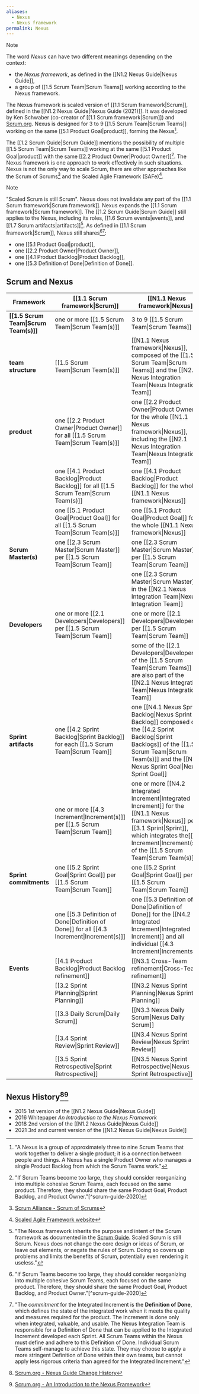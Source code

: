 ```yaml
---
aliases:
  - Nexus
  - Nexus framework
permalink: Nexus
---
```


> [!note]
> The word *Nexus* can have two different meanings depending on the context:
> -  the *Nexus framework*, as defined in the [[N1.2 Nexus Guide|Nexus Guide]],
> - a group of [[1.5 Scrum Team|Scrum Teams]] working according to the Nexus framework.

The Nexus framework is scaled version of [[1.1 Scrum framework|Scrum]], defined in the [[N1.2 Nexus Guide|Nexus Guide (2021)]]. It was developed by Ken Schwaber (co-creator of [[1.1 Scrum framework|Scrum]]) and [Scrum.org](https://www.scrum.org/). Nexus is designed for 3 to 9 [[1.5 Scrum Team|Scrum Teams]] working on the same [[5.1 Product Goal|product]], forming the Nexus[^nexus-is-group].

[^nexus-developers]: "Ken Schwaber and Scrum.org developed Nexus."[^nexus-guide-2021]
[^nexus-is-group]: "A Nexus is a group of approximately three to nine Scrum Teams that work together to deliver a single product; it is a connection between people and things. A Nexus has a single Product Owner who manages a single Product Backlog from which the Scrum Teams work."[^nexus-guide-2021]

The [[1.2 Scrum Guide|Scrum Guide]] mentions the possibility of multiple [[1.5 Scrum Team|Scrum Teams]] working at the same [[5.1 Product Goal|product]] with the same [[2.2 Product Owner|Product Owner]][^multiple-scrum-teams]. The Nexus framework is one approach to work effectively in such situations. Nexus is not the only way to scale Scrum, there are other approaches like the Scrum of Scrums[^scrum-of-scrums] and the Scaled Agile Framework (SAFe)[^safe].

[^multiple-scrum-teams]: "If Scrum Teams become too large, they should consider reorganizing into multiple cohesive Scrum Teams, each focused on the same product. Therefore, they should share the same Product Goal, Product Backlog, and Product Owner."[^scrum-guide-2020]
[^scrum-of-scrums]: [Scrum Alliance - Scrum of Scrums](https://www.scrumalliance.org/glossary/scrum-of-scrums)
[^safe]: [Scaled Agile Framework website](https://framework.scaledagile.com)

> [!note]
> "Scaled Scrum is still Scrum". Nexus does not invalidate any part of the [[1.1 Scrum framework|Scrum framework]]. Nexus expands the [[1.1 Scrum framework|Scrum framework]]. The [[1.2 Scrum Guide|Scrum Guide]] still applies to the Nexus, including its roles, [[1.6 Scrum events|events]], and [[1.7 Scrum artifacts|artifacts]][^nexus-inherits-scrum]. As defined in [[1.1 Scrum framework|Scrum]], Nexus still shares[^multiple-scrum-teams][^commitment-increment]:
> - one [[5.1 Product Goal|product]],
> - one [[2.2 Product Owner|Product Owner]],
> - one [[4.1 Product Backlog|Product Backlog]],
> - one [[5.3 Definition of Done|Definition of Done]]. 

[^nexus-inherits-scrum]: "The Nexus framework inherits the purpose and intent of the Scrum framework as documented in the [Scrum Guide](https://www.scrumguides.org/). Scaled Scrum is still Scrum. Nexus does not change the core design or ideas of Scrum, or leave out elements, or negate the rules of Scrum. Doing so covers up problems and limits the benefits of Scrum, potentially even rendering it useless."[^nexus-guide-2021]

[^commitment-increment]:"The *commitment* for the Integrated Increment is the **Definition of Done**, which defines the state of the integrated work when it meets the quality and measures required for the product. The Increment is done only when integrated, valuable, and usable. The Nexus Integration Team is responsible for a Definition of Done that can be applied to the Integrated Increment developed each Sprint. All Scrum Teams within the Nexus must define and adhere to this Definition of Done. Individual Scrum Teams self-manage to achieve this state. They may choose to apply a more stringent Definition of Done within their own teams, but cannot apply less rigorous criteria than agreed for the Integrated Increment."[^nexus-guide-2021]

## Scrum and Nexus

| Framework                             | [[1.1 Scrum framework\|Scrum]]                                                             | [[N1.1 Nexus framework\|Nexus]]                                                                                                                                                                                                  |
| ------------------------------------- | ------------------------------------------------------------------------------------------ | -------------------------------------------------------------------------------------------------------------------------------------------------------------------------------------------------------------------------------- |
| **[[1.5 Scrum Team\|Scrum Team(s)]]** | one or more [[1.5 Scrum Team\|Scrum Team(s)]]                                              | 3 to 9 [[1.5 Scrum Team\|Scrum Teams]]                                                                                                                                                                                           |
| **team structure**                    | [[1.5 Scrum Team\|Scrum Team(s)]]                                                          | [[N1.1 Nexus framework\|Nexus]], composed of the [[1.5 Scrum Team\|Scrum Teams]] and the [[N2.1 Nexus Integration Team\|Nexus Integration Team]]                                                                                 |
| **product**                           | one [[2.2 Product Owner\|Product Owner]] for all [[1.5 Scrum Team\|Scrum Team(s)]]         | one [[2.2 Product Owner\|Product Owner]] for the whole [[N1.1 Nexus framework\|Nexus]], including the [[N2.1 Nexus Integration Team\|Nexus Integration Team]]<br>                                                                |
|                                       | one [[4.1 Product Backlog\|Product Backlog]] for all [[1.5 Scrum Team\|Scrum Team(s)]]     | one [[4.1 Product Backlog\|Product Backlog]] for the whole [[N1.1 Nexus framework\|Nexus]]                                                                                                                                       |
|                                       | one [[5.1 Product Goal\|Product Goal]] for all [[1.5 Scrum Team\|Scrum Team(s)]]           | one [[5.1 Product Goal\|Product Goal]] for the whole [[N1.1 Nexus framework\|Nexus]]                                                                                                                                             |
| **Scrum Master(s)**                   | one [[2.3 Scrum Master\|Scrum Master]] per [[1.5 Scrum Team\|Scrum Team]]                  | one [[2.3 Scrum Master\|Scrum Master]] per [[1.5 Scrum Team\|Scrum Team]]                                                                                                                                                        |
|                                       |                                                                                            | one [[2.3 Scrum Master\|Scrum Master]] in the [[N2.1 Nexus Integration Team\|Nexus Integration Team]]                                                                                                                            |
| **Developers**                        | one or more [[2.1 Developers\|Developers]] per [[1.5 Scrum Team\|Scrum Team]]              | one or more [[2.1 Developers\|Developers]] per [[1.5 Scrum Team\|Scrum Team]]                                                                                                                                                    |
|                                       |                                                                                            | some of the [[2.1 Developers\|Developers]] of the [[1.5 Scrum Team\|Scrum Teams]] are also part of the [[N2.1 Nexus Integration Team\|Nexus Integration Team]]                                                                   |
| **Sprint artifacts**                  | one [[4.2 Sprint Backlog\|Sprint Backlog]] for each [[1.5 Scrum Team\|Scrum Team]]         | one [[N4.1 Nexus Sprint Backlog\|Nexus Sprint Backlog]] composed ot the  [[4.2 Sprint Backlog\|Sprint Backlogs]] of the [[1.5 Scrum Team\|Scrum Team(s)]] and the [[N5.1 Nexus Sprint Goal\|Nexus Sprint Goal]]                  |
|                                       | one or more [[4.3 Increment\|Increment(s)]] per [[1.5 Scrum Team\|Scrum Team]]             | one or more [[N4.2 Integrated Increment\|Integrated Increment]] for the [[N1.1 Nexus framework\|Nexus]] per [[3.1 Sprint\|Sprint]], which integrates the[[4.3 Increment\|Increment(s)]] of the [[1.5 Scrum Team\|Scrum Team(s)]] |
| **Sprint commitments**                | one [[5.2 Sprint Goal\|Sprint Goal]] per [[1.5 Scrum Team\|Scrum Team]]                    | one [[5.2 Sprint Goal\|Sprint Goal]] per [[1.5 Scrum Team\|Scrum Team]]                                                                                                                                                          |
|                                       | one [[5.3 Definition of Done\|Definition of Done]] for all [[4.3 Increment\|Increment(s)]] | one [[5.3 Definition of Done\|Definition of Done]] for the [[N4.2 Integrated Increment\|Integrated Increment]] and all individual [[4.3 Increment\|Increments]]                                                                  |
| **Events**                            | [[4.1 Product Backlog\|Product Backlog refinement]]                                        | [[N3.1 Cross-Team refinement\|Cross-Team refinement]]                                                                                                                                                                            |
|                                       | [[3.2 Sprint Planning\|Sprint Planning]]                                                   | [[N3.2 Nexus Sprint Planning\|Nexus Sprint Planning]]                                                                                                                                                                            |
|                                       | [[3.3 Daily Scrum\|Daily Scrum]]                                                           | [[N3.3 Nexus Daily Scrum\|Nexus Daily Scrum]]                                                                                                                                                                                    |
|                                       | [[3.4 Sprint Review\|Sprint Review]]                                                       | [[N3.4 Nexus Sprint Review\|Nexus Sprint Review]]                                                                                                                                                                                |
|                                       | [[3.5 Sprint Retrospective\|Sprint Retrospective]]                                         | [[N3.5 Nexus Sprint Retrospective\|Nexus Sprint Retrospective]]                                                                                                                                                                  |
## Nexus History[^nexus-change-history][^nexus-introduction]
- 2015 1st version of the [[N1.2 Nexus Guide|Nexus Guide]]
- 2016 Whitepaper *An Introduction to the Nexus Framework*
- 2018 2nd version of the [[N1.2 Nexus Guide|Nexus Guide]]
- 2021 3rd and current version of the [[N1.2 Nexus Guide|Nexus Guide]]

[^nexus-change-history]: [Scrum.org - Nexus Guide Change History](https://www.scrum.org/resources/nexus-guide-change-history)
[^nexus-introduction]: [Scrum.org - An Introduction to the Nexus Framework](https://www.scrum.org/resources/introduction-nexus-framework)

[^nexus-guide-2021]: [[N1.2 Nexus Guide|Nexus Guide (2021)]]
